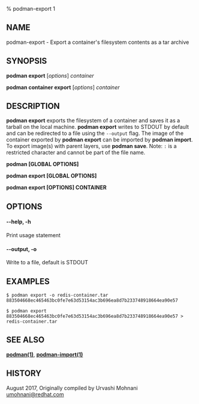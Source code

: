 % podman-export 1

## NAME

podman\-export - Export a container's filesystem contents as a tar archive

## SYNOPSIS

**podman export** [*options*] _container_

**podman container export** [*options*] _container_

## DESCRIPTION

**podman export** exports the filesystem of a container and saves it as a tarball
on the local machine. **podman export** writes to STDOUT by default and can be
redirected to a file using the `--output` flag.
The image of the container exported by **podman export** can be imported by **podman import**.
To export image(s) with parent layers, use **podman save**.
Note: `:` is a restricted character and cannot be part of the file name.

**podman [GLOBAL OPTIONS]**

**podman export [GLOBAL OPTIONS]**

**podman export [OPTIONS] CONTAINER**

## OPTIONS

#### **--help**, **-h**

Print usage statement

#### **--output**, **-o**

Write to a file, default is STDOUT

## EXAMPLES

```
$ podman export -o redis-container.tar 883504668ec465463bc0fe7e63d53154ac3b696ea8d7b233748918664ea90e57

$ podman export 883504668ec465463bc0fe7e63d53154ac3b696ea8d7b233748918664ea90e57 > redis-container.tar
```

## SEE ALSO

**[podman(1)](podman.md)**, **[podman-import(1)](podman-import.md)**

## HISTORY

August 2017, Originally compiled by Urvashi Mohnani <umohnani@redhat.com>

